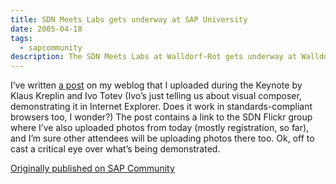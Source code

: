 ```yaml
---
title: SDN Meets Labs gets underway at SAP University
date: 2005-04-18
tags:
  - sapcommunity
description: The SDN Meets Labs at Walldorf-Rot gets underway at Walldorf-Rot.
---
```

I’ve written [a post](/blog/posts/2005/04/19/sdn-meets-labs/) on my weblog that I uploaded during the Keynote by Klaus Kreplin and Ivo Totev (Ivo’s just telling us about visual composer, demonstrating it in Internet Explorer. Does it work in standards-compliant browsers too, I wonder?)  The post contains a link to the SDN Flickr group where I’ve also uploaded photos from today (mostly registration, so far), and I’m sure other attendees will be uploading photos there too.  Ok, off to cast a critical eye over what’s being demonstrated.

[Originally published on SAP Community](https://blogs.sap.com/2005/04/18/sdn-meets-labs-gets-underway-at-sap-university/)
